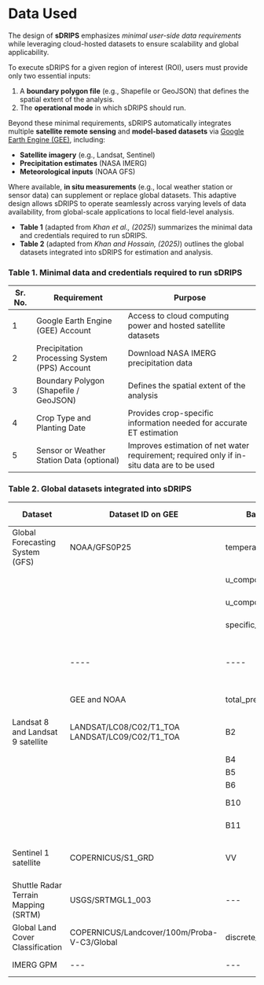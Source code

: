 # Data Used

The design of **sDRIPS** emphasizes *minimal user-side data requirements* while leveraging cloud-hosted datasets to ensure scalability and global applicability.  

To execute sDRIPS for a given region of interest (ROI), users must provide only two essential inputs:  

1. A **boundary polygon file** (e.g., Shapefile or GeoJSON) that defines the spatial extent of the analysis.  
2. The **operational mode** in which sDRIPS should run.  

Beyond these minimal requirements, sDRIPS automatically integrates multiple **satellite remote sensing** and **model-based datasets** via [Google Earth Engine (GEE)](/en/latest/Quick_Start/Getting_ready/#setup-gee), including:  

- **Satellite imagery** (e.g., Landsat, Sentinel)  
- **Precipitation estimates** (NASA IMERG)  
- **Meteorological inputs** (NOAA GFS)  

Where available, **in situ measurements** (e.g., local weather station or sensor data) can supplement or replace global datasets. This adaptive design allows sDRIPS to operate seamlessly across varying levels of data availability, from global-scale applications to local field-level analysis.  

- **Table 1** (adapted from *Khan et al., (2025)*) summarizes the minimal data and credentials required to run sDRIPS.  
- **Table 2** (adapted from *Khan and Hossain, (2025)*) outlines the global datasets integrated into sDRIPS for estimation and analysis. 

### Table 1. Minimal data and credentials required to run sDRIPS  

| **Sr. No.** | **Requirement**                               | **Purpose**                                                                 |
|-------------|-----------------------------------------------|-----------------------------------------------------------------------------|
| 1           | Google Earth Engine (GEE) Account             | Access to cloud computing power and hosted satellite datasets               |
| 2           | Precipitation Processing System (PPS) Account | Download NASA IMERG precipitation data                                      |
| 3           | Boundary Polygon (Shapefile / GeoJSON)        | Defines the spatial extent of the analysis                                  |
| 4           | Crop Type and Planting Date                   | Provides crop-specific information needed for accurate ET estimation        |
| 5           | Sensor or Weather Station Data (optional)     | Improves estimation of net water requirement; required only if in-situ data are to be used |


### Table 2. Global datasets integrated into sDRIPS  

| **Dataset**                          | **Dataset ID on GEE**                                    | **Band Name / Derived Products**           | **Description**                                   | **Spatial Resolution** | **Temporal Resolution**         |
|--------------------------------------|----------------------------------------------------------|---------------------------------------------|---------------------------------------------------|------------------------|---------------------------------|
| Global Forecasting System (GFS)      | NOAA/GFS0P25                                             | temperature_2m_above_ground                 | Air Temperature                                  | 25 km                  | 6 hours                         |
|                                      |                                                          | u_component_of_wind_10m_above_ground        | Wind Speed (u component)                         |                        |                                 |
|                                      |                                                          | u_component_of_wind_10m_above_ground        | Wind Speed (v component)                         |                        |                                 |
|                                      |                                                          | specific_humidity_2m_above_ground           | Specific Humidity                                |                        |                                 |
|                                      | ----                                                     | ----                                        | Pressure (Estimated using Hypsometric Equation)   |                        |                                 |
|                                      | GEE and NOAA                                             | total_precipitation_surface                 | 168-hour Precipitation                           |                        |                                 |
| Landsat 8 and Landsat 9 satellite    | LANDSAT/LC08/C02/T1_TOA <br> LANDSAT/LC09/C02/T1_TOA     | B2                                          | Blue                                             | 30 m                   | 16 days individual, 8 days combined |
|                                      |                                                          | B4                                          | Red                                              |                        |                                 |
|                                      |                                                          | B5                                          | NIR                                              |                        |                                 |
|                                      |                                                          | B6                                          | Shortwave IR                                     |                        |                                 |
|                                      |                                                          | B10                                         | Low Gain Thermal                                 |                        |                                 |
|                                      |                                                          | B11                                         | High Gain Thermal                                |                        |                                 |
| Sentinel 1 satellite                 | COPERNICUS/S1_GRD                                        | VV                                          | Single co-polarization, vertical transmit/receive | 10 m                   | 10 days                         |
| Shuttle Radar Terrain Mapping (SRTM) | USGS/SRTMGL1_003                                         | ---                                         | Digital Elevation Map                            | 30 m                   | ---                             |
| Global Land Cover Classification     | COPERNICUS/Landcover/100m/Proba-V-C3/Global                                                        | discrete_classification                      | Land Use Land Cover                              | 100 m                  | ---                             |
| IMERG GPM                            | ---                                                      | ---                                         | Precipitation                                    | 10 km                  | Around 4 hours                  |
